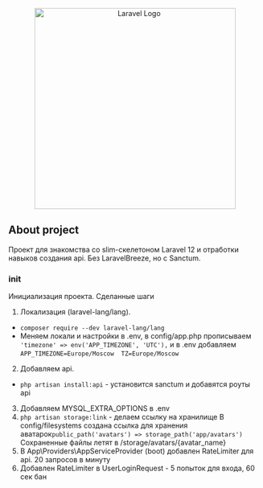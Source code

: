 <p align="center"><a href="https://laravel.com" target="_blank"><img src="https://raw.githubusercontent.com/laravel/art/master/logo-lockup/5%20SVG/2%20CMYK/1%20Full%20Color/laravel-logolockup-cmyk-red.svg" width="400" alt="Laravel Logo"></a></p>

## About project
Проект для знакомства со slim-скелетоном Laravel 12 и отработки навыков создания api.
Без LaravelBreeze, но с Sanctum.

### init
Инициализация проекта. Сделанные шаги
1. Локализация (laravel-lang/lang).
- ``composer require --dev laravel-lang/lang``
- Меняем локали и настройки в .env, в config/app.php прописываем ``'timezone' => env('APP_TIMEZONE', 'UTC'),`` и
в .env добавляем ``APP_TIMEZONE=Europe/Moscow  TZ=Europe/Moscow``
2. Добавляем api.
- ``php artisan install:api`` - установится sanctum и добавятся роуты api
3. Добавляем MYSQL_EXTRA_OPTIONS в .env
4. ``php artisan storage:link`` - делаем ссылку на хранилище
В config/filesystems создана ссылка для хранения аватарок``public_path('avatars') => storage_path('app/avatars')`` 
Сохраненные файлы летят в /storage/avatars/{avatar_name}
5. В App\Providers\AppServiceProvider (boot) добавлен RateLimiter для api. 20 запросов в минуту
6. Добавлен RateLimiter в UserLoginRequest - 5 попыток для входа, 60 сек бан
